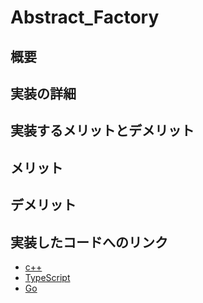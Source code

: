 # Abstract_Factory
## 概要
## 実装の詳細
## 実装するメリットとデメリット
## メリット
## デメリット
## 実装したコードへのリンク
* [c++](https://github.com/sakana7392/Design_Patterns/Abstract_Factory/c++)
* [TypeScript](https://github.com/sakana7392/Design_Patterns/Abstract_Factory/TypeScript)
* [Go](https://github.com/sakana7392/Design_Patterns/Abstract_Factory/Go)
